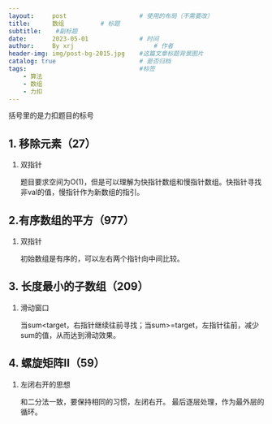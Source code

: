 ```yaml
---
layout:     post   				    # 使用的布局（不需要改）
title:      数组			# 标题 
subtitle:    #副标题
date:       2023-05-01 				# 时间
author:     By xrj						# 作者
header-img: img/post-bg-2015.jpg 	#这篇文章标题背景图片
catalog: true 						# 是否归档
tags:								#标签
    - 算法
    - 数组
    - 力扣
---
```


括号里的是力扣题目的标号

## 1. 移除元素（27）

1. 双指针

    题目要求空间为O(1)，但是可以理解为快指针数组和慢指针数组。快指针寻找非val的值，慢指针作为新数组的指引。


## 2.有序数组的平方（977）

1. 双指针

    初始数组是有序的，可以左右两个指针向中间比较。


## 3. 长度最小的子数组（209）

1. 滑动窗口

    当sum<target，右指针继续往前寻找；当sum>=target，左指针往前，减少sum的值，从而达到滑动效果。

## 4. 螺旋矩阵II（59）

1. 左闭右开的思想

    和二分法一致，要保持相同的习惯，左闭右开。
    最后逐层处理，作为最外层的循环。